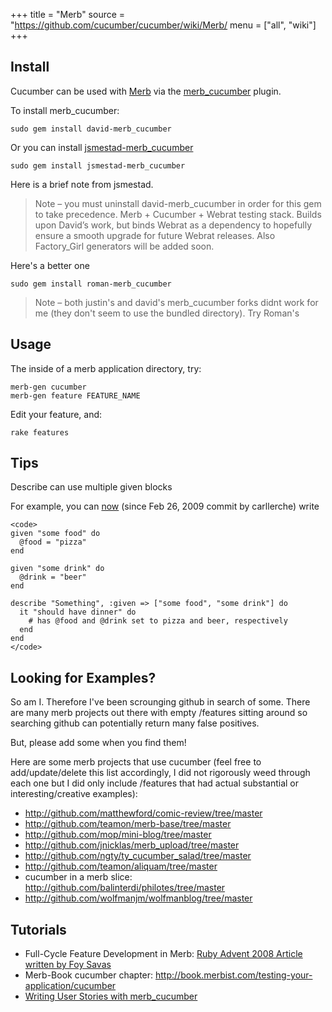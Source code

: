 +++
title = "Merb"
source = "https://github.com/cucumber/cucumber/wiki/Merb/
menu = ["all", "wiki"]
+++

Install
-------

Cucumber can be used with [Merb](http://merbivore.com/) via the [merb\_cucumber](http://github.com/roman/merb_cucumber) plugin.

To install merb\_cucumber:

    sudo gem install david-merb_cucumber

Or you can install [jsmestad-merb\_cucumber](http://github.com/jsmestad/merb_cucumber)

    sudo gem install jsmestad-merb_cucumber

Here is a brief note from jsmestad.

> Note – you must uninstall david-merb\_cucumber in order for this gem to take precedence. Merb + Cucumber + Webrat testing stack. Builds upon David’s work, but binds Webrat as a dependency to hopefully ensure a smooth upgrade for future Webrat releases. Also Factory\_Girl generators will be added soon.

Here's a better one

    sudo gem install roman-merb_cucumber

> Note – both justin's and david's merb\_cucumber forks didnt work for me (they don't seem to use the bundled directory). Try Roman's

Usage
-----

The inside of a merb application directory, try:

    merb-gen cucumber
    merb-gen feature FEATURE_NAME

Edit your feature, and:

    rake features

Tips
----

Describe can use multiple given blocks

For example, you can [now](http://ln-s.net/2vB2)
(since Feb 26, 2009 commit by carllerche) write

    <code>
    given "some food" do
      @food = "pizza"
    end

    given "some drink" do
      @drink = "beer"
    end

    describe "Something", :given => ["some food", "some drink"] do
      it "should have dinner" do
        # has @food and @drink set to pizza and beer, respectively
      end
    end
    </code>

Looking for Examples?
---------------------

So am I. Therefore I've been scrounging github in search of some. There are many merb projects out there with empty /features sitting around so searching github can potentially return many false positives.

But, please add some when you find them!

Here are some merb projects that use cucumber (feel free to add/update/delete this list accordingly, I did not rigorously weed through each one but I did only include /features that had actual substantial or interesting/creative examples):

-   <http://github.com/matthewford/comic-review/tree/master>
-   <http://github.com/teamon/merb-base/tree/master>
-   <http://github.com/mop/mini-blog/tree/master>
-   <http://github.com/jnicklas/merb_upload/tree/master>
-   <http://github.com/ngty/ty_cucumber_salad/tree/master>
-   <http://github.com/teamon/aliquam/tree/master>
-   cucumber in a merb slice: <http://github.com/balinterdi/philotes/tree/master>
-   <http://github.com/wolfmanjm/wolfmanblog/tree/master>

Tutorials
---------

-   Full-Cycle Feature Development in Merb: [Ruby Advent 2008 Article written by Foy Savas](http://advent2008.hackruby.com/past/2008/12/18/fullcycle_feature_development_in_merb.html)
-   Merb-Book cucumber chapter: <http://book.merbist.com/testing-your-application/cucumber>
-   [Writing User Stories with merb\_cucumber](http://dermological.blogspot.com/2008/11/writing-user-stories-with-merb-cucumber.html)
